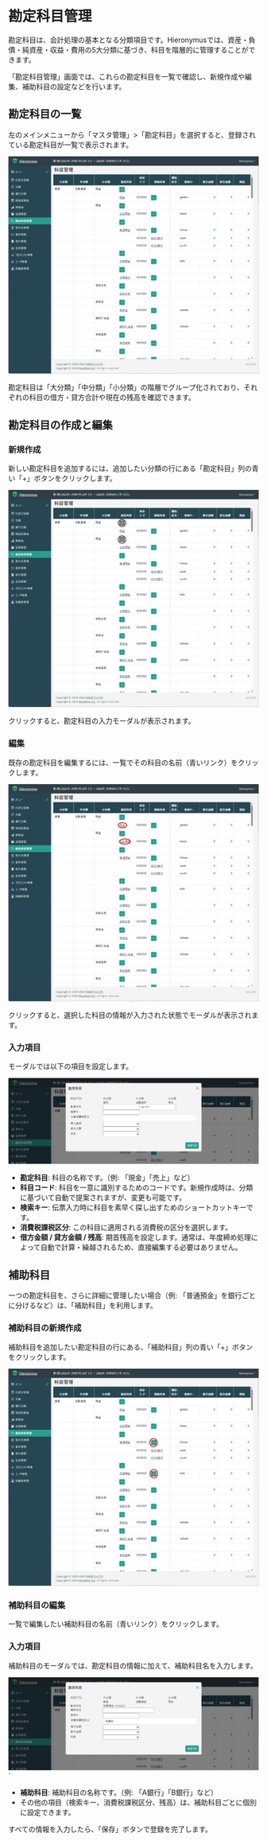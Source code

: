 # 勘定科目管理

勘定科目は、会計処理の基本となる分類項目です。Hieronymusでは、資産・負債・純資産・収益・費用の5大分類に基づき、科目を階層的に管理することができます。

「勘定科目管理」画面では、これらの勘定科目を一覧で確認し、新規作成や編集、補助科目の設定などを行います。

## 勘定科目の一覧

左のメインメニューから「マスタ管理」>「勘定科目」を選択すると、登録されている勘定科目が一覧で表示されます。

![勘定科目一覧画面](./images/勘定科目一覧画面.png)

勘定科目は「大分類」「中分類」「小分類」の階層でグループ化されており、それぞれの科目の借方・貸方合計や現在の残高を確認できます。

## 勘定科目の作成と編集

### 新規作成

新しい勘定科目を追加するには、追加したい分類の行にある「勘定科目」列の青い「+」ボタンをクリックします。

![勘定科目の新規作成ボタン](./images/勘定科目の新規作成ボタン.png)

クリックすると、勘定科目の入力モーダルが表示されます。

### 編集

既存の勘定科目を編集するには、一覧でその科目の名前（青いリンク）をクリックします。

![勘定科目の編集ボタン](./images/勘定科目の編集ボタン.png)

クリックすると、選択した科目の情報が入力された状態でモーダルが表示されます。

### 入力項目

モーダルでは以下の項目を設定します。

![勘定科目の入力モーダル](./images/勘定科目の入力モーダル.png)

*   **勘定科目**: 科目の名称です。（例: 「現金」「売上」など）
*   **科目コード**: 科目を一意に識別するためのコードです。新規作成時は、分類に基づいて自動で提案されますが、変更も可能です。
*   **検索キー**: 伝票入力時に科目を素早く探し出すためのショートカットキーです。
*   **消費税課税区分**: この科目に適用される消費税の区分を選択します。
*   **借方金額 / 貸方金額 / 残高**: 期首残高を設定します。通常は、年度締め処理によって自動で計算・繰越されるため、直接編集する必要はありません。

## 補助科目

一つの勘定科目を、さらに詳細に管理したい場合（例: 「普通預金」を銀行ごとに分けるなど）は、「補助科目」を利用します。

### 補助科目の新規作成

補助科目を追加したい勘定科目の行にある、「補助科目」列の青い「+」ボタンをクリックします。

![補助科目の新規作成ボタン](./images/補助科目の新規作成ボタン.png)

### 補助科目の編集

一覧で編集したい補助科目の名前（青いリンク）をクリックします。

### 入力項目

補助科目のモーダルでは、勘定科目の情報に加えて、補助科目名を入力します。

![補助科目の入力モーダル](./images/補助科目の入力モーダル.png)`

*   **補助科目**: 補助科目の名称です。（例: 「A銀行」「B銀行」など）
*   その他の項目（検索キー、消費税課税区分、残高）は、補助科目ごとに個別に設定できます。

すべての情報を入力したら、「保存」ボタンで登録を完了します。
